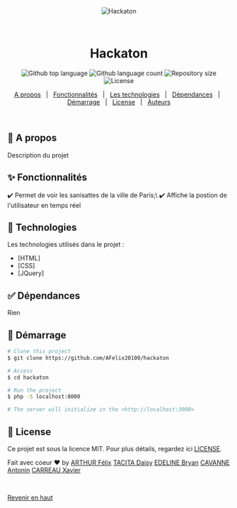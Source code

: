 <div align="center" id="top"> 
  <img src="./.github/app.gif" alt="Hackaton" />

  &#xa0;

  <!-- <a href="https://hackaton.netlify.app">Demo</a> -->
</div>

<h1 align="center">Hackaton</h1>

<p align="center">
  <img alt="Github top language" src="https://img.shields.io/github/languages/top/{{YOUR_GITHUB_USERNAME}}/hackaton?color=56BEB8">

  <img alt="Github language count" src="https://img.shields.io/github/languages/count/{{YOUR_GITHUB_USERNAME}}/hackaton?color=56BEB8">

  <img alt="Repository size" src="https://img.shields.io/github/repo-size/{{YOUR_GITHUB_USERNAME}}/hackaton?color=56BEB8">

  <img alt="License" src="https://img.shields.io/github/license/{{YOUR_GITHUB_USERNAME}}/hackaton?color=56BEB8">

  <!-- <img alt="Github issues" src="https://img.shields.io/github/issues/{{YOUR_GITHUB_USERNAME}}/hackaton?color=56BEB8" /> -->

  <!-- <img alt="Github forks" src="https://img.shields.io/github/forks/{{YOUR_GITHUB_USERNAME}}/hackaton?color=56BEB8" /> -->

  <!-- <img alt="Github stars" src="https://img.shields.io/github/stars/{{YOUR_GITHUB_USERNAME}}/hackaton?color=56BEB8" /> -->
</p>

<!-- Status -->

<!-- <h4 align="center"> 
	🚧  Hackaton 🚀 Under construction...  🚧
</h4> 

<hr> -->

<p align="center">
  <a href="#dart-about">A propos</a> &#xa0; | &#xa0; 
  <a href="#sparkles-features">Fonctionnalités</a> &#xa0; | &#xa0;
  <a href="#rocket-technologies">Les technologies</a> &#xa0; | &#xa0;
  <a href="#white_check_mark-requirements">Dépendances</a> &#xa0; | &#xa0;
  <a href="#checkered_flag-starting">Démarrage</a> &#xa0; | &#xa0;
  <a href="#memo-license">License</a> &#xa0; | &#xa0;
  <a href="https://github.com/{{YOUR_GITHUB_USERNAME}}" target="_blank">Auteurs</a>
</p>

<br>

## :dart: A propos ##

Description du projet

## :sparkles: Fonctionnalités ##

:heavy_check_mark: Permet de voir les sanisattes de la ville de Paris;\ 
:heavy_check_mark: Affiche la postion de l'utilisateur en temps réel

## :rocket: Technologies ##

Les technologies utilisés dans le projet :

- [HTML]
- [CSS]
- [JQuery]

## :white_check_mark: Dépendances ##

Rien

## :checkered_flag: Démarrage ##

```bash
# Clone this project
$ git clone https://github.com/AFelix20100/hackaton

# Access
$ cd hackaton

# Run the project
$ php -S localhost:8000

# The server will initialize in the <http://localhost:3000>
```

## :memo: License ##

Ce projet est sous la licence MIT. Pour plus détails, regardez ici [LICENSE](LICENSE.md).


Fait avec coeur :heart: by 
<a href="https://github.com/AFelix20100" target="_blank">ARTHUR Félix</a>
<a href="https://github.com/Daisy0402" target="_blank">TACITA Daisy</a>
<a href="https://github.com/BryanEdeline" target="_blank">EDELINE Bryan</a>
<a href="https://github.com/37anton" target="_blank">CAVANNE Antonin</a>
<a href="https://github.com/XavierCARREAU" target="_blank">CARREAU Xavier</a>

&#xa0;

<a href="#top">Revenir en haut</a>
